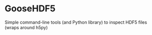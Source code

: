 # GooseHDF5
Simple command-line tools (and Python library) to inspect HDF5 files (wraps around h5py)
